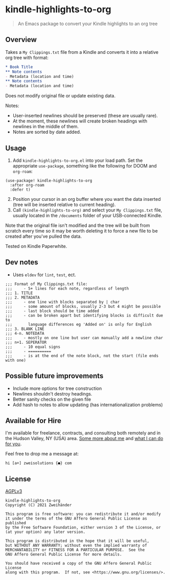 # kindle-highlights-to-org

> An Emacs package to convert your Kindle highlights to an org tree

## Overview

Takes a `My Clippings.txt` file from a Kindle and converts it into a relative org tree with format:

``` org
* Book Title
** Note contents
- Metadata (location and time)
** Note contents
- Metadata (location and time)
```

Does not modify original file or update existing data. 

Notes: 
- User-inserted newlines should be preserved (these are usually rare).
- At the moment, these newlines will create broken headings with newlines in the middle of them.
- Notes are sorted by date added. 

## Usage

1. Add `kindle-highlights-to-org.el` into your load path. Set the appropriate `use-package`, something like the following for DOOM and `org-roam`:
``` emacs-lisp
(use-package! kindle-highlights-to-org
  :after org-roam
  :defer t)
```
2. Position your cursor in an org buffer where you want the data inserted (tree will be inserted relative to current heading).
3. Call `(kindle-highlights-to-org)` and select your `My Clippings.txt` file, usually located in the `/documents` folder of your USB-connected Kindle.

Note that the original file isn't modified and the tree will be built from scratch every time so it may be worth deleting it to force a new file to be created after you've pulled the data. 

Tested on Kindle Paperwhite.

## Dev notes

- Uses `eldev` for `lint`, `test`, ect.

``` emacs-lisp
;;; Format of My Clippings.txt file:
;;;     - 5+ lines for each note, regardless of length
;;; 1. TITLE
;;; 2. METADATA
;;;     - one line with blocks separated by | char
;;;     - some amount of blocks, usually 2-3 but 4 might be possible
;;;     - last block should be time added
;;;     - can be broken apart but identifying blocks is difficult due to
;;;       language differences eg 'Added on' is only for English
;;; 3. BLANK LINE
;;; 4-n. NOTEDATA
;;;     - mostly on one line but user can manually add a newline char
;;; n+1. SEPERATOR
;;;     - 10 equal signs
;;;     - ==========
;;;     - is at the end of the note block, not the start (file ends with one)
```

## Possible future improvements

- Include more options for tree construction
- Newlines shouldn't destroy headings. 
- Better sanity checks on the given file
- Add hash to notes to allow updating (has internationalization problems)

## Available for Hire

I'm available for freelance, contracts, and consulting both remotely and in the Hudson Valley, NY (USA) area. [Some more about me](https://www.zweisolutions.com/about.html) and [what I can do for you](https://www.zweisolutions.com/services.html).

Feel free to drop me a message at:

```
hi [a+] zweisolutions {●} com
```

## License

[AGPLv3](./LICENSE)

    kindle-highlights-to-org
    Copyright (C) 2021 Zweihänder

    This program is free software: you can redistribute it and/or modify
    it under the terms of the GNU Affero General Public License as published
    by the Free Software Foundation, either version 3 of the License, or
    (at your option) any later version.

    This program is distributed in the hope that it will be useful,
    but WITHOUT ANY WARRANTY; without even the implied warranty of
    MERCHANTABILITY or FITNESS FOR A PARTICULAR PURPOSE.  See the
    GNU Affero General Public License for more details.

    You should have received a copy of the GNU Affero General Public License
    along with this program.  If not, see <https://www.gnu.org/licenses/>.
